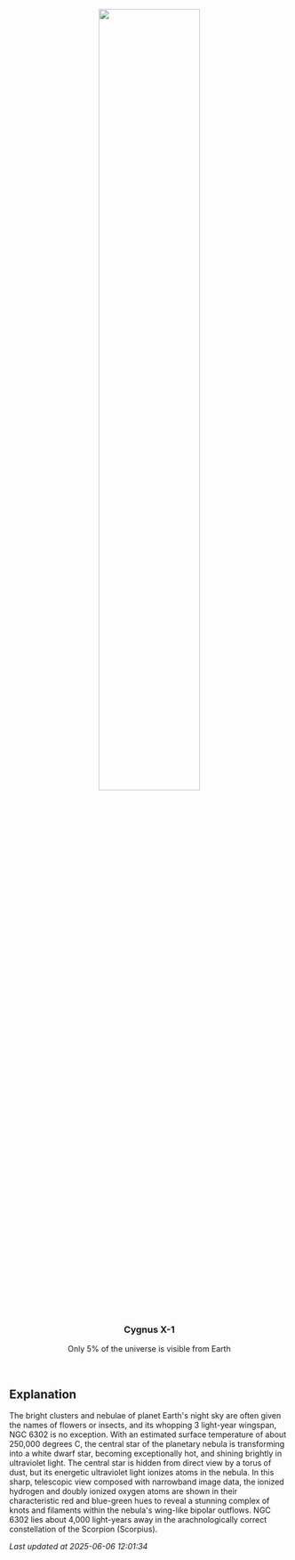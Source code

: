 <p align='center'>
    <img src='https://apod.nasa.gov/apod/image/2506/NGC-6302-LRGB-Ha-OIII_1024.jpg' width='60%' />
    <h3 align="center">Cygnus X-1</h3>
    <p align="center">Only 5% of the universe is visible from Earth</p>
</p>
<br/>

Explanation
--
The bright clusters and nebulae of planet Earth's night sky are often given the names of flowers or insects, and its whopping 3 light-year wingspan, NGC 6302 is no exception. With an estimated surface temperature of about 250,000 degrees C, the central star of the planetary nebula is transforming into a white dwarf star, becoming exceptionally hot, and shining brightly in ultraviolet light. The central star is hidden from direct view by a torus of dust, but its energetic ultraviolet light ionizes atoms in the nebula. In this sharp, telescopic view composed with narrowband image data, the ionized hydrogen and doubly ionized oxygen atoms are shown in their characteristic red and blue-green hues to reveal a stunning complex of knots and filaments within the nebula's wing-like bipolar outflows. NGC 6302 lies about 4,000 light-years away in the arachnologically correct constellation of the Scorpion (Scorpius).


*Last updated at 2025-06-06 12:01:34*
